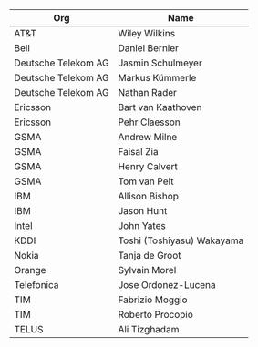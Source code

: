 | Org                    | Name                                                |
| -----------------------| ----------------------------------------------------|
| AT&T | Wiley Wilkins |
| Bell | Daniel Bernier |
| Deutsche Telekom AG | Jasmin Schulmeyer |
| Deutsche Telekom AG | Markus Kümmerle |
| Deutsche Telekom AG | Nathan Rader |
| Ericsson | Bart van Kaathoven |
| Ericsson | Pehr Claesson |
| GSMA | Andrew Milne |
| GSMA | Faisal Zia |
| GSMA | Henry Calvert |
| GSMA | Tom van Pelt |
| IBM | Allison Bishop |
| IBM | Jason Hunt |
| Intel | John Yates |
| KDDI | Toshi (Toshiyasu) Wakayama |
| Nokia | Tanja de Groot |
| Orange | Sylvain Morel |
| Telefonica | Jose Ordonez-Lucena |
| TIM | Fabrizio Moggio |
| TIM | Roberto Procopio |
| TELUS | Ali Tizghadam |

